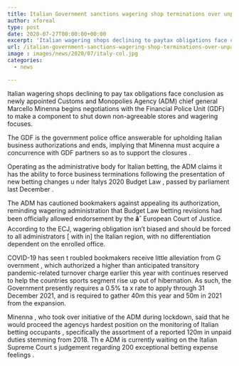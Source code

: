 ```yaml
---
title: Italian Government sanctions wagering shop terminations over unpaid expenses
author: xforeal 
type: post
date: 2020-07-27T00:00:00+00:00
excerpt: 'Italian wagering shops declining to paytax obligations face conclusion asnewlyappointedCustoms and Monopolies Agency(ADM) chief generalMarcelloMinennabeginsnegotiations with theFinancial Police Unit(GDF) to make a mechanismto shut downnon-agreeable stores and wagering points '
url: /italian-government-sanctions-wagering-shop-terminations-over-unpaid-expenses/
image : images/news/2020/07/italy-col.jpg
categories:
  - news

---
```

<span data-contrast="auto">Italian wagering shops declining to pay </span><span data-contrast="auto" /><span data-contrast="auto">tax obligations face conclusion as </span><span data-contrast="auto">newly </span><span data-contrast="auto">appointed </span><span data-contrast="auto">Customs and Monopolies Agency </span><span data-contrast="auto">(ADM) chief general </span><span data-contrast="auto">Marcello </span><span data-contrast="auto">Minenna </span><span data-contrast="auto" /><span data-contrast="auto">begins </span><span data-contrast="auto">negotiations with the </span><span data-contrast="auto">Financial Police Unit </span><span data-contrast="auto">(GDF) to make a component </span><span data-contrast="auto">to shut down </span><span data-contrast="auto">non-agreeable stores and wagering focuses. </span><span data-ccp-props='{"134233117":true,"134233118":true,"335551550":6,"335551620":6,"335559739":360}' />

<span data-contrast="auto">The GDF is the government police office answerable for upholding Italian business authorizations and ends, implying that </span><span data-contrast="auto">Minenna </span><span data-contrast="auto">must acquire a concurrence with GDF partners so as to support </span><span data-contrast="auto">the </span><span data-contrast="auto">closures </span><span data-contrast="auto">. </span><span data-ccp-props='{"134233117":true,"134233118":true,"335551550":6,"335551620":6,"335559739":360}' />

<span data-contrast="auto">Operating as the administrative body for Italian betting, the ADM </span><span data-contrast="auto">claims it </span><span data-contrast="auto">has the ability to force business terminations </span><span data-contrast="auto" /><span data-contrast="auto">following the presentation of new betting changes </span><span data-contrast="auto">u </span><span data-contrast="auto">nder Italys 2020 Budget Law </span><span data-contrast="auto">, </span><span data-contrast="auto">passed </span><span data-contrast="auto">by parliament </span><span data-contrast="auto">last December </span><span data-contrast="auto">. </span><span data-ccp-props='{"134233117":true,"134233118":true,"335551550":6,"335551620":6,"335559739":360}' />

<span data-contrast="auto">The ADM has cautioned bookmakers </span><span data-contrast="auto">against </span><span data-contrast="auto">appealing its authorization, reminding wagering administration that Budget Law betting revisions had been officially allowed endorsement by the </span>**<span data-contrast="auto">â¯ </span>**<span data-contrast="auto">European Court of Justice. </span><span data-contrast="auto" /><span data-contrast="auto">According to the ECJ, wagering obligation isn&#8217;t biased and should be forced to all administrators </span><span data-contrast="auto">[ </span><span data-contrast="auto">with </span><span data-contrast="auto">in] </span><span data-contrast="auto">the Italian region, with no differentiation dependent on the enrolled office. </span><span data-ccp-props='{"134233117":true,"134233118":true,"335551550":6,"335551620":6,"335559739":360}' />

<span data-contrast="auto">COVID-19 has seen t </span><span data-contrast="auto">roubled bookmakers </span><span data-contrast="auto" /><span data-contrast="auto">receive </span><span data-contrast="auto">little alleviation from G </span><span data-contrast="auto">overnment </span><span data-contrast="auto">, </span><span data-contrast="auto">which authorized a </span><span data-contrast="auto">higher than anticipated transitory pandemic-related turnover charge </span><span data-contrast="auto">earlier this year </span><span data-contrast="auto">with continues reserved to help the countries sports segment rise up out of hibernation. </span><span data-contrast="auto">As such, the </span><span data-contrast="auto">Government presently requires a 0.5&percnt; ta </span><span data-contrast="auto">x </span><span data-contrast="auto">rate to apply through 31 December 2021, </span><span data-contrast="auto">and is required to gather </span><span data-contrast="auto">40m this year </span><span data-contrast="auto">and </span><span data-contrast="auto">50m in 2021 </span><span data-contrast="auto">from the expansion. </span><span data-ccp-props='{"134233117":true,"134233118":true,"335551550":6,"335551620":6,"335559739":360}' />

<span data-contrast="auto">Minenna </span><span data-contrast="auto">, who took over initiative of the ADM during lockdown, said that he </span><span data-contrast="auto">would proceed the agencys hardest position on </span><span data-contrast="auto">the </span><span data-contrast="auto">monitoring of Italian betting occupants </span><span data-contrast="auto">, specifically the assortment of a </span><span data-contrast="auto">reported 120m in unpaid duties </span><span data-contrast="auto">stemming from 2018. </span><span data-contrast="auto">Th </span><span data-contrast="auto">e </span><span data-contrast="auto">ADM </span><span data-contrast="auto">is </span><span data-contrast="auto">currently </span><span data-contrast="auto">waiting </span><span data-contrast="auto">on </span><span data-contrast="auto">the </span><span data-contrast="auto">Italian Supreme Court </span><span data-contrast="auto">s </span><span data-contrast="auto">judgement </span><span data-contrast="auto">regarding </span><span data-contrast="auto">200 exceptional betting expense feelings </span><span data-contrast="auto">. </span><span data-ccp-props='{"134233117":true,"134233118":true,"335551550":6,"335551620":6,"335559739":360}' />